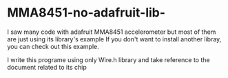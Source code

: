 # MMA8451-no-adafruit-lib-

I saw many code with adafruit MMA8451 accelerometer but most of them are just using its library's example
If you don't want to install another libray, you can check out this example.

I write this programe using only Wire.h library
and take reference to the document related to its chip
